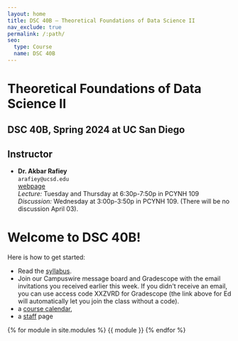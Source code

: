 ```yaml
---
layout: home
title: DSC 40B – Theoretical Foundations of Data Science II
nav_exclude: true
permalink: /:path/
seo:
  type: Course
  name: DSC 40B
---
```

# Theoretical Foundations of Data Science II
## DSC 40B, Spring 2024 at UC San Diego

## Instructor

- **Dr. Akbar Rafiey**<br>
    `arafiey@ucsd.edu`<br>
    [webpage](https://akbarrafiey.github.io)<br>
    *Lecture:*
        Tuesday and Thursday at 6:30p-7:50p in PCYNH 109
        <br>
    *Discussion:*
        Wednesday at 3:00p-3:50p	in PCYNH	109. (There will be no discussion April 03).


# Welcome to DSC 40B!

Here is how to get started:

- Read the [syllabus](syllabus.md).
- Join our Campuswire message board and Gradescope with the email invitations you received earlier this week. If you didn't receive an email, you can use access code XXZVRD for Gradescope (the link above for Ed will automatically let you join the class without a code).
- a [course calendar](calendar.md),
- a [staff](staff.md) page

{% for module in site.modules %}
{{ module }}
{% endfor %}
